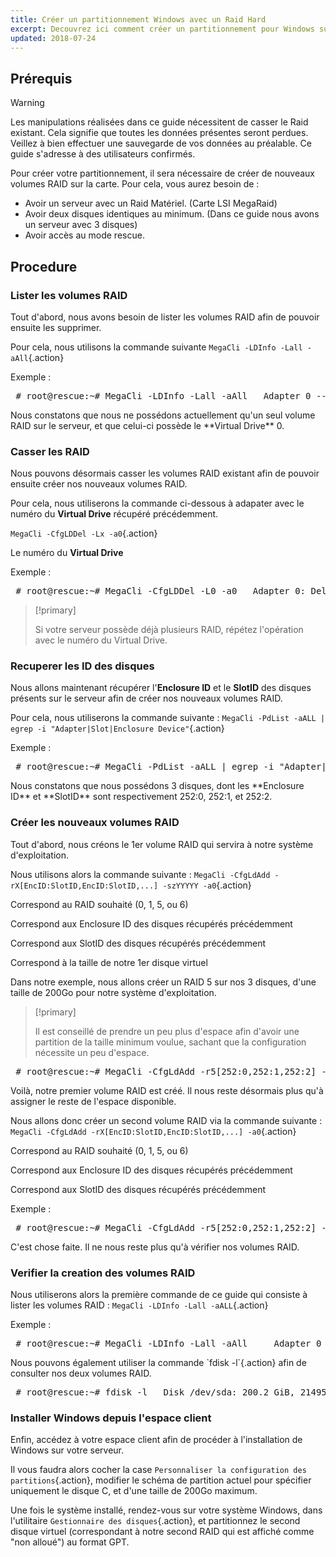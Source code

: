 ```yaml
---
title: Créer un partitionnement Windows avec un Raid Hard
excerpt: Decouvrez ici comment créer un partitionnement pour Windows sur un serveur en Raid Materiel.
updated: 2018-07-24
---
```



## Prérequis


> [!warning]
>
> Les manipulations réalisées dans ce guide nécessitent de casser le Raid existant. Cela signifie que toutes les données présentes seront perdues. Veillez à bien effectuer une sauvegarde de vos données au préalable.
> Ce guide s'adresse à des utilisateurs confirmés.
> 

Pour créer votre partitionnement, il sera nécessaire de créer de nouveaux volumes RAID sur la carte. Pour cela, vous aurez besoin de :

- Avoir un serveur avec un Raid Matériel. (Carte LSI MegaRaid)
- Avoir deux disques identiques au minimum. (Dans ce guide nous avons un serveur avec 3 disques)
- Avoir accès au mode rescue.


## Procedure

### Lister les volumes RAID
Tout d'abord, nous avons besoin de lister les volumes RAID afin de pouvoir ensuite les supprimer.

Pour cela, nous utilisons la commande suivante `MegaCli -LDInfo -Lall -aAll`{.action}

Exemple :

<div> <style type="text/css" scoped>span.prompt:before{content:"# ";}</style> <pre class="highlight command-prompt"> <span class="prompt">root@rescue:~# MegaCli -LDInfo -Lall -aAll</span> <span class="blank">&nbsp;</span> <span class="output">Adapter 0 -- Virtual Drive Information:</span> <span class="output">Virtual Drive: 0 (Target Id: 0)</span> <span class="output">Name                :</span> <span class="output">RAID Level          : Primary-5, Secondary-0, RAID Level Qualifier-3</span> <span class="output">Size                : 3.637 TB</span> <span class="output">Sector Size         : 512</span> <span class="output">Is VD emulated      : No</span> <span class="output">Parity Size         : 1.818 TB</span> <span class="output">State               : Optimal</span> <span class="output">Strip Size          : 256 KB</span> <span class="output">Number Of Drives    : 3</span> <span class="output">Span Depth          : 1</span> <span class="output">Default Cache Policy: WriteBack, ReadAhead, Direct, No Write Cache if Bad BBU</span> <span class="output">Current Cache Policy: WriteBack, ReadAhead, Direct, No Write Cache if Bad BBU</span> <span class="output">Default Access Policy: Read/Write</span> <span class="output">Current Access Policy: Read/Write</span> <span class="output">Disk Cache Policy   : Disk's Default</span> <span class="output">Encryption Type     : None</span> <span class="output">Bad Blocks Exist: No</span> <span class="output">PI type: No PI</span> <span class="blank">&nbsp;</span> <span class="output">Is VD Cached: No</span> <span class="blank">&nbsp;</span> <span class="output">Exit Code: 0x00</span> </pre></div>
Nous constatons que nous ne possédons actuellement qu'un seul volume RAID sur le serveur, et que celui-ci possède le **Virtual Drive** 0.


### Casser les RAID
Nous pouvons désormais casser les volumes RAID existant afin de pouvoir ensuite créer nos nouveaux volumes RAID.

Pour cela, nous utiliserons la commande ci-dessous à adapater avec le numéro du **Virtual Drive** récupéré précédemment.

`MegaCli -CfgLDDel -Lx -a0`{.action}

Le numéro du **Virtual Drive**

Exemple :

<div> <style type="text/css" scoped>span.prompt:before{content:"# ";}</style> <pre class="highlight command-prompt"> <span class="prompt">root@rescue:~# MegaCli -CfgLDDel -L0 -a0</span> <span class="blank">&nbsp;</span> <span class="output">Adapter 0: Deleted Virtual Drive-0(target id-0)</span> <span class="blank">&nbsp;</span> <span class="output">Exit Code: 0x00</span> </pre></div>

> [!primary]
>
> Si votre serveur possède déjà plusieurs RAID, répétez l'opération avec le numéro du Virtual Drive.
> 


### Recuperer les ID des disques
Nous allons maintenant récupérer l'**Enclosure ID** et le **SlotID** des disques présents sur le serveur afin de créer nos nouveaux volumes RAID.

Pour cela, nous utiliserons la commande suivante : `MegaCli -PdList -aALL | egrep -i "Adapter|Slot|Enclosure Device"`{.action}

Exemple :

<div> <style type="text/css" scoped>span.prompt:before{content:"# ";}</style> <pre class="highlight command-prompt"> <span class="prompt">root@rescue:~# MegaCli -PdList -aALL | egrep -i "Adapter|Slot|Enclosure Device"</span> <span class="output">Adapter #0</span> <span class="output">Enclosure Device ID: 252</span> <span class="output">Slot Number: 0</span> <span class="output">Enclosure Device ID: 252</span> <span class="output">Slot Number: 1</span> <span class="output">Enclosure Device ID: 252</span> <span class="output">Slot Number: 2</span> </pre></div>
Nous constatons que nous possédons 3 disques, dont les **Enclosure ID** et **SlotID** sont respectivement 252:0, 252:1, et 252:2.


### Créer les nouveaux volumes RAID
Tout d'abord, nous créons le 1er volume RAID qui servira à notre système d'exploitation.

Nous utilisons alors la commande suivante : `MegaCli -CfgLdAdd -rX[EncID:SlotID,EncID:SlotID,...] -szYYYYY -a0`{.action}

Correspond au RAID souhaité (0, 1, 5, ou 6)

Correspond aux Enclosure ID des disques récupérés précédemment

Correspond aux SlotID des disques récupérés précédemment

Correspond à la taille de notre 1er disque virtuel

Dans notre exemple, nous allons créer un RAID 5 sur nos 3 disques, d'une taille de 200Go pour notre système d'exploitation.



> [!primary]
>
> Il est conseillé de prendre un peu plus d'espace afin d'avoir une partition de la taille minimum voulue, sachant que la configuration nécessite un peu d'espace.
> 

<div> <style type="text/css" scoped>span.prompt:before{content:"# ";}</style> <pre class="highlight command-prompt"> <span class="prompt">root@rescue:~# MegaCli -CfgLdAdd -r5[252:0,252:1,252:2] -sz204800 -a0</span> <span class="blank">&nbsp;</span> <span class="output">Adapter 0: Created VD 0</span> <span class="blank">&nbsp;</span> <span class="output">Adapter 0: Configured the Adapter!!</span> <span class="blank">&nbsp;</span> <span class="output">Exit Code: 0x00</span> </pre></div>
Voilà, notre premier volume RAID est créé. Il nous reste désormais plus qu'à assigner le reste de l'espace disponible.

Nous allons donc créer un second volume RAID via la commande suivante : `MegaCli -CfgLdAdd -rX[EncID:SlotID,EncID:SlotID,...] -a0`{.action}

Correspond au RAID souhaité (0, 1, 5, ou 6)

Correspond aux Enclosure ID des disques récupérés précédemment

Correspond aux SlotID des disques récupérés précédemment

Exemple :

<div> <style type="text/css" scoped>span.prompt:before{content:"# ";}</style> <pre class="highlight command-prompt"> <span class="prompt">root@rescue:~# MegaCli -CfgLdAdd -r5[252:0,252:1,252:2] -a0</span> <span class="blank">&nbsp;</span> <span class="output">Adapter 0: Created VD 1</span> <span class="blank">&nbsp;</span> <span class="output">Adapter 0: Configured the Adapter!!</span> <span class="blank">&nbsp;</span> <span class="output">Exit Code: 0x00</span> </pre></div>
C'est chose faite. Il ne nous reste plus qu'à vérifier nos volumes RAID.


### Verifier la creation des volumes RAID
Nous utiliserons alors la première commande de ce guide qui consiste à lister les volumes RAID : `MegaCli -LDInfo -Lall -aALL`{.action}

Exemple :

<div> <style type="text/css" scoped>span.prompt:before{content:"# ";}</style> <pre class="highlight command-prompt"> <span class="prompt">root@rescue:~# MegaCli -LDInfo -Lall -aAll</span> <span class="blank">&nbsp;</span> <span class="blank">&nbsp;</span> <span class="output">Adapter 0 -- Virtual Drive Information:</span> <span class="output">Virtual Drive: 0 (Target Id: 0)</span> <span class="output">Name                :</span> <span class="output">RAID Level          : Primary-5, Secondary-0, RAID Level Qualifier-3</span> <span class="output">Size                : 200.195 GB</span> <span class="output">Sector Size         : 512</span> <span class="output">Is VD emulated      : No</span> <span class="output">Parity Size         : 100.097 GB</span> <span class="output">State               : Optimal</span> <span class="output">Strip Size          : 256 KB</span> <span class="output">Number Of Drives    : 3</span> <span class="output">Span Depth          : 1</span> <span class="output">Default Cache Policy: WriteBack, ReadAhead, Direct, No Write Cache if Bad BBU</span> <span class="output">Current Cache Policy: WriteBack, ReadAhead, Direct, No Write Cache if Bad BBU</span> <span class="output">Default Access Policy: Read/Write</span> <span class="output">Current Access Policy: Read/Write</span> <span class="output">Disk Cache Policy   : Disk's Default</span> <span class="output">Encryption Type     : None</span> <span class="output">Bad Blocks Exist: No</span> <span class="output">PI type: No PI</span> <span class="blank">&nbsp;</span> <span class="output">Is VD Cached: No</span> <span class="blank">&nbsp;</span> <span class="blank">&nbsp;</span> <span class="output">Virtual Drive: 1 (Target Id: 1)</span> <span class="output">Name                :</span> <span class="output">RAID Level          : Primary-5, Secondary-0, RAID Level Qualifier-3</span> <span class="output">Size                : 3.441 TB</span> <span class="output">Sector Size         : 512</span> <span class="output">Is VD emulated      : No</span> <span class="output">Parity Size         : 1.720 TB</span> <span class="output">State               : Optimal</span> <span class="output">Strip Size          : 256 KB</span> <span class="output">Number Of Drives    : 3</span> <span class="output">Span Depth          : 1</span> <span class="output">Default Cache Policy: WriteBack, ReadAhead, Direct, No Write Cache if Bad BBU</span> <span class="output">Current Cache Policy: WriteBack, ReadAhead, Direct, No Write Cache if Bad BBU</span> <span class="output">Default Access Policy: Read/Write</span> <span class="output">Current Access Policy: Read/Write</span> <span class="output">Disk Cache Policy   : Disk's Default</span> <span class="output">Encryption Type     : None</span> <span class="output">Bad Blocks Exist: No</span> <span class="output">PI type: No PI</span> <span class="blank">&nbsp;</span> <span class="output">Is VD Cached: No</span> <span class="blank">&nbsp;</span> <span class="output">Exit Code: 0x00</span> </pre></div>
Nous pouvons également utiliser la commande `fdisk -l`{.action} afin de consulter nos deux volumes RAID.

<div> <style type="text/css" scoped>span.prompt:before{content:"# ";}</style> <pre class="highlight command-prompt"> <span class="prompt">root@rescue:~# fdisk -l</span> <span class="blank">&nbsp;</span> <span class="output">Disk /dev/sda: 200.2 GiB, 214958080000 bytes, 419840000 sectors</span> <span class="output">Units: sectors of 1 * 512 = 512 bytes</span> <span class="output">Sector size (logical/physical): 512 bytes / 512 bytes</span> <span class="output">I/O size (minimum/optimal): 512 bytes / 512 bytes</span> <span class="blank">&nbsp;</span> <span class="output">Disk /dev/sdb: 3.5 TiB, 3784730214400 bytes, 7392051200 sectors</span> <span class="output">Units: sectors of 1 * 512 = 512 bytes</span> <span class="output">Sector size (logical/physical): 512 bytes / 512 bytes</span> <span class="output">I/O size (minimum/optimal): 512 bytes / 512 bytes</span> </pre></div>

### Installer Windows depuis l'espace client
Enfin, accédez à votre espace client afin de procéder à l'installation de Windows sur votre serveur.

Il vous faudra alors cocher la case `Personnaliser la configuration des partitions`{.action}, modifier le schéma de partition actuel pour spécifier uniquement le disque C, et d'une taille de 200Go maximum.

Une fois le système installé, rendez-vous sur votre système Windows, dans l'utilitaire `Gestionnaire des disques`{.action}, et partitionnez le second disque virtuel (correspondant à notre second RAID qui est affiché comme "non alloué") au format GPT.
